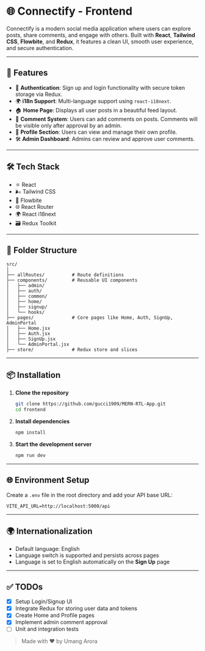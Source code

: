 # 🌐 Connectify - Frontend

Connectify is a modern social media application where users can explore posts, share comments, and engage with others. Built with **React**, **Tailwind CSS**, **Flowbite**, and **Redux**, it features a clean UI, smooth user experience, and secure authentication.

---

## 🚀 Features

- 🔐 **Authentication**: Sign up and login functionality with secure token storage via Redux.
- 🌍 **i18n Support**: Multi-language support using `react-i18next`.
- 🏠 **Home Page**: Displays all user posts in a beautiful feed layout.
- 💬 **Comment System**: Users can add comments on posts. Comments will be visible only after approval by an admin.
- 👤 **Profile Section**: Users can view and manage their own profile.
- 🛠️ **Admin Dashboard**: Admins can review and approve user comments.

---

## 🛠️ Tech Stack

- ⚛️ React
- 🌬️ Tailwind CSS
- 🧩 Flowbite
- 🌐 React Router
- 🌍 React i18next
- 🗃️ Redux Toolkit

---

## 📁 Folder Structure

```
src/
│
├── allRoutes/          # Route definitions
├── components/         # Reusable UI components
│   ├── admin/
│   ├── auth/
│   ├── common/
│   ├── home/
│   ├── signup/
│   └── hooks/
├── pages/              # Core pages like Home, Auth, SignUp, AdminPortal
│   ├── Home.jsx
│   ├── Auth.jsx
│   ├── SignUp.jsx
│   └── AdminPortal.jsx
├── store/              # Redux store and slices
```

---

## 📦 Installation

1. **Clone the repository**
   ```bash
   git clone https://github.com/gucci1909/MERN-RTL-App.git
   cd frontend
   ```

2. **Install dependencies**
   ```bash
   npm install
   ```

3. **Start the development server**
   ```bash
   npm run dev
   ```

---

## 🌐 Environment Setup

Create a `.env` file in the root directory and add your API base URL:
```env
VITE_API_URL=http://localhost:5000/api
```

---

## 🌍 Internationalization

- Default language: English
- Language switch is supported and persists across pages
- Language is set to English automatically on the **Sign Up** page

---

## ✅ TODOs

- [x] Setup Login/Signup UI
- [x] Integrate Redux for storing user data and tokens
- [x] Create Home and Profile pages
- [x] Implement admin comment approval
- [ ] Unit and integration tests

> Made with ❤️ by Umang Arora
```
